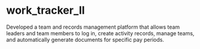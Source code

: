# work_tracker_II
Developed a team and records management platform that allows team leaders and team members to log in, create activity records, manage teams, and automatically generate documents for specific pay periods.
